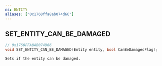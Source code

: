 ```yaml
---
ns: ENTITY
aliases: ["0x1760ffa8ab074d66"]
---
```

## SET_ENTITY_CAN_BE_DAMAGED

```c
// 0x1760FFA8AB074D66
void SET_ENTITY_CAN_BE_DAMAGED(Entity entity, bool CanBeDamagedFlag);
```

```
Sets if the entity can be damaged.
```
